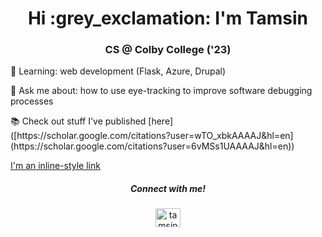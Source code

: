 <h1 align="center">Hi :grey_exclamation: I'm Tamsin  </h1>
<h3 align="center">CS @ Colby College ('23) </h3>


🌱  Learning: web development (Flask, Azure, Drupal)

👀  Ask me about: how to use eye-tracking to improve software debugging processes

<p>📚  Check out stuff I've published [here]([https://scholar.google.com/citations?user=wTO_xbkAAAAJ&hl=en](https://scholar.google.com/citations?user=6vMSs1UAAAAJ&hl=en))</p>

[I'm an inline-style link](https://www.google.com)
 
<h5 align="center">Connect with me!</h5>
<p align="center">
<a href="https://linkedin.com/in/tamsinrogers" target="blank"><img align="center" src="https://raw.githubusercontent.com/rahuldkjain/github-profile-readme-generator/master/src/images/icons/Social/linked-in-alt.svg" alt="tamsinrogers" height="30" width="40" /></a>
 
</p>

<!--
**tamsinrogers/tamsinrogers** is a ✨ _special_ ✨ repository because its `README.md` (this file) appears on your GitHub profile.

Here are some ideas to get you started:

- 🔭 I’m currently working on ...
- 🌱 I’m currently learning ...
- 👯 I’m looking to collaborate on ...
- 🤔 I’m looking for help with ...
- 💬 Ask me about ...
- 📫 How to reach me: ...
- 😄 Pronouns: ...
- ⚡ Fun fact: ...
-->
